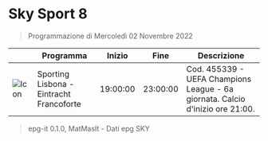# Sky Sport 8
> Programmazione di Mercoledì 02 Novembre 2022

||Programma|Inizio|Fine|Descrizione|
|---|---|---|---|---|
|![Icon](https://guidatv.sky.it/uuid/172fadbb-8629-42c4-95ab-a579d0f61b5f/cover?md5ChecksumParam=0ca636fd2b407f8729f935d730bbf467)|Sporting Lisbona - Eintracht Francoforte|19:00:00|23:00:00|Cod. 455339 - UEFA Champions League - 6a giornata. Calcio d&#039;inizio ore 21:00.



 > epg-it 0.1.0, MatMasIt - Dati epg SKY